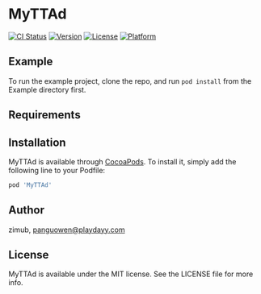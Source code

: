 # MyTTAd

[![CI Status](https://img.shields.io/travis/zimub/MyTTAd.svg?style=flat)](https://travis-ci.org/zimub/MyTTAd)
[![Version](https://img.shields.io/cocoapods/v/MyTTAd.svg?style=flat)](https://cocoapods.org/pods/MyTTAd)
[![License](https://img.shields.io/cocoapods/l/MyTTAd.svg?style=flat)](https://cocoapods.org/pods/MyTTAd)
[![Platform](https://img.shields.io/cocoapods/p/MyTTAd.svg?style=flat)](https://cocoapods.org/pods/MyTTAd)

## Example

To run the example project, clone the repo, and run `pod install` from the Example directory first.

## Requirements

## Installation

MyTTAd is available through [CocoaPods](https://cocoapods.org). To install
it, simply add the following line to your Podfile:

```ruby
pod 'MyTTAd'
```

## Author

zimub, panguowen@playdayy.com

## License

MyTTAd is available under the MIT license. See the LICENSE file for more info.
